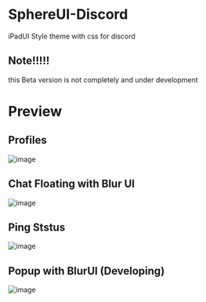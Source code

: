 # SphereUI-Discord
iPadUI Style theme with css for discord

## Note!!!!!
this Beta version is not completely and under development

# Preview
## Profiles
![image](https://user-images.githubusercontent.com/99713905/175764126-54622b96-96a9-4c5d-9e3a-f2103e3fa4cb.png)

## Chat Floating with Blur UI
![image](https://user-images.githubusercontent.com/99713905/175764190-4f60535f-7222-4a36-b155-e86ba2af2a05.png)

## Ping Ststus
![image](https://user-images.githubusercontent.com/99713905/175764231-80bef895-876b-44d9-83cf-16d2c0bcb24a.png)

## Popup with BlurUI (Developing)
![image](https://user-images.githubusercontent.com/99713905/175764252-7eda1329-248a-4686-8fca-11ac2a129a5c.png)

